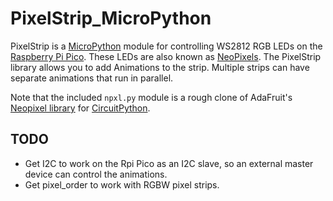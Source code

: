 # PixelStrip_MicroPython

PixelStrip is a [MicroPython](https://micropython.org/) module for controlling 
WS2812 RGB LEDs on the 
[Raspberry Pi Pico](https://www.raspberrypi.org/products/raspberry-pi-pico/). 
These LEDs are also known as 
[NeoPixels](https://learn.adafruit.com/adafruit-neopixel-uberguide).
The PixelStrip library allows you to add Animations to the strip.  Multiple strips can have separate animations that run in parallel.

Note that the included `npxl.py` module is a rough clone of AdaFruit's [Neopixel library](https://github.com/adafruit/Adafruit_CircuitPython_NeoPixel) for [CircuitPython](https://learn.adafruit.com/welcome-to-circuitpython). 

## TODO
* Get I2C to work on the Rpi Pico as an I2C slave, so an external master device can control the animations.
* Get pixel_order to work with RGBW pixel strips.
